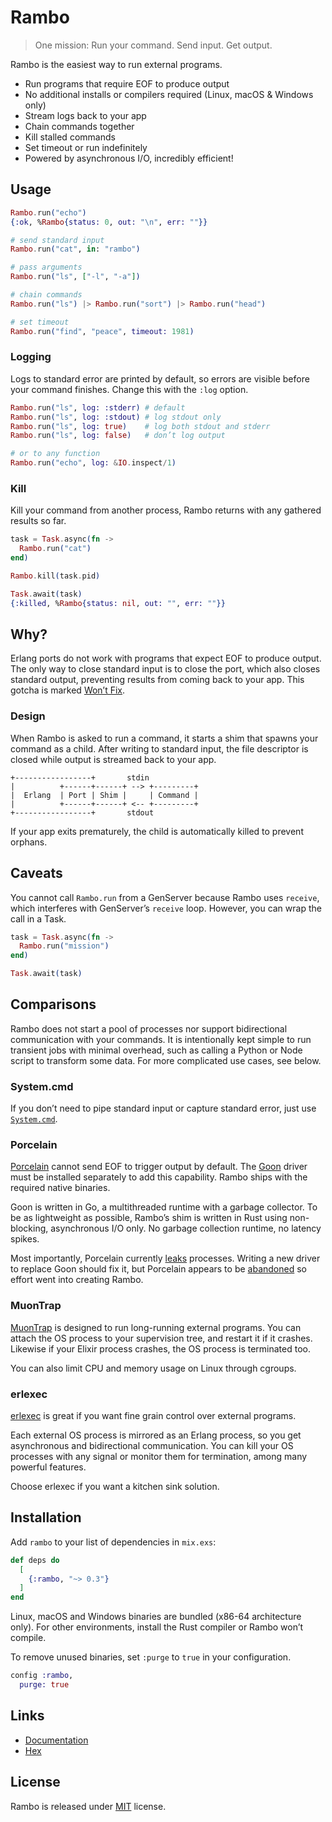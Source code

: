 # Rambo

> One mission: Run your command. Send input. Get output.

Rambo is the easiest way to run external programs.

- Run programs that require EOF to produce output
- No additional installs or compilers required (Linux, macOS & Windows only)
- Stream logs back to your app
- Chain commands together
- Kill stalled commands
- Set timeout or run indefinitely
- Powered by asynchronous I/O, incredibly efficient!

## Usage

```elixir
Rambo.run("echo")
{:ok, %Rambo{status: 0, out: "\n", err: ""}}

# send standard input
Rambo.run("cat", in: "rambo")

# pass arguments
Rambo.run("ls", ["-l", "-a"])

# chain commands
Rambo.run("ls") |> Rambo.run("sort") |> Rambo.run("head")

# set timeout
Rambo.run("find", "peace", timeout: 1981)
```

### Logging

Logs to standard error are printed by default, so errors are visible before your
command finishes. Change this with the `:log` option.

```elixir
Rambo.run("ls", log: :stderr) # default
Rambo.run("ls", log: :stdout) # log stdout only
Rambo.run("ls", log: true)    # log both stdout and stderr
Rambo.run("ls", log: false)   # don’t log output

# or to any function
Rambo.run("echo", log: &IO.inspect/1)
```

### Kill

Kill your command from another process, Rambo returns with any gathered results
so far.

```elixir
task = Task.async(fn ->
  Rambo.run("cat")
end)

Rambo.kill(task.pid)

Task.await(task)
{:killed, %Rambo{status: nil, out: "", err: ""}}
```

## Why?

Erlang ports do not work with programs that expect EOF to produce output. The
only way to close standard input is to close the port, which also closes
standard output, preventing results from coming back to your app. This gotcha
is marked [Won’t Fix](https://bugs.erlang.org/browse/ERL-128).

### Design

When Rambo is asked to run a command, it starts a shim that spawns your command
as a child. After writing to standard input, the file descriptor is closed while
output is streamed back to your app.

```
+-----------------+       stdin
|          +------+------+ --> +---------+
|  Erlang  | Port | Shim |     | Command |
|          +------+------+ <-- +---------+
+-----------------+       stdout
```

If your app exits prematurely, the child is automatically killed to prevent
orphans.

## Caveats

You cannot call `Rambo.run` from a GenServer because Rambo uses `receive`, which
interferes with GenServer’s `receive` loop. However, you can wrap the call in a
Task.

```elixir
task = Task.async(fn ->
  Rambo.run("mission")
end)

Task.await(task)
```

## Comparisons

Rambo does not start a pool of processes nor support bidirectional communication
with your commands. It is intentionally kept simple to run transient jobs with
minimal overhead, such as calling a Python or Node script to transform some
data. For more complicated use cases, see below.

### System.cmd

If you don’t need to pipe standard input or capture standard error, just use
[`System.cmd`](https://hexdocs.pm/elixir/System.html#cmd/3).

### Porcelain

[Porcelain](https://github.com/alco/porcelain) cannot send EOF to trigger output
by default. The [Goon](https://github.com/alco/goon) driver must be installed
separately to add this capability. Rambo ships with the required native
binaries.

Goon is written in Go, a multithreaded runtime with a garbage collector. To be
as lightweight as possible, Rambo’s shim is written in Rust using non-blocking,
asynchronous I/O only. No garbage collection runtime, no latency spikes.

Most importantly, Porcelain currently [leaks](https://github.com/alco/porcelain/issues/13)
processes. Writing a new driver to replace Goon should fix it, but Porcelain
appears to be [abandoned](https://github.com/alco/porcelain/issues/50) so effort
went into creating Rambo.

### MuonTrap

[MuonTrap](https://github.com/fhunleth/muontrap) is designed to run long-running
external programs. You can attach the OS process to your supervision tree, and
restart it if it crashes. Likewise if your Elixir process crashes, the OS
process is terminated too.

You can also limit CPU and memory usage on Linux through cgroups.

### erlexec

[erlexec](https://github.com/saleyn/erlexec) is great if you want fine grain
control over external programs.

Each external OS process is mirrored as an Erlang process, so you get
asynchronous and bidirectional communication. You can kill your OS processes
with any signal or monitor them for termination, among many powerful features.

Choose erlexec if you want a kitchen sink solution.

## Installation

Add `rambo` to your list of dependencies in `mix.exs`:

```elixir
def deps do
  [
    {:rambo, "~> 0.3"}
  ]
end
```

Linux, macOS and Windows binaries are bundled (x86-64 architecture only). For
other environments, install the Rust compiler or Rambo won’t compile.

To remove unused binaries, set `:purge` to `true` in your configuration.

```elixir
config :rambo,
  purge: true
```

## Links

- [Documentation](https://hexdocs.pm/rambo/Rambo.html)
- [Hex](https://hex.pm/packages/rambo)

## License

Rambo is released under [MIT](https://github.com/jayjun/rambo/blob/master/LICENSE.md)
license.
